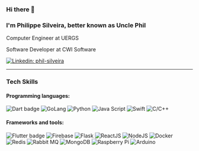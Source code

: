 ### Hi there 👋

### I'm Philippe Silveira, better known as Uncle Phil

Computer Engineer at UERGS

Software Developer at CWI Software

[![Linkedin: phil-silveira](https://img.shields.io/badge/Phil%20Silveira-blue?logo=linkedin)](https://www.linkedin.com/in/phil-silveira/)

---

### Tech Skills

#### Programming languages:

![Dart badge](https://img.shields.io/badge/Dart-blue?logo=Dart)
![GoLang](https://img.shields.io/badge/Go-gray?logo=Go)
![Python](https://img.shields.io/badge/Python-yellow?logo=Python)
![Java Script](https://img.shields.io/badge/JavaScript-gray?logo=javascript)
![Swift](https://img.shields.io/badge/Swift-white?logo=Swift)
![C/C++](https://img.shields.io/badge/-white?logo=c&logoColor=blue)

#### Frameworks and tools:

![Flutter badge](https://img.shields.io/badge/Flutter-blue?logo=Flutter)
![Firebase](https://img.shields.io/badge/Firebase-gray?logo=firebase)
![Flask](https://img.shields.io/badge/Flask-white?logo=Flask&logoColor=black)
![ReactJS](https://img.shields.io/badge/ReactJS-gray?logo=react)
![NodeJS](https://img.shields.io/badge/NodeJS-gray?logo=Node.js)
![Docker](https://img.shields.io/badge/Docker-gray?logo=docker)
![Redis](https://img.shields.io/badge/Redis-gray?logo=redis)
![Rabbit MQ](https://img.shields.io/badge/Rabbit%20MQ-gray?logo=rabbitmq)
![MongoDB](https://img.shields.io/badge/MongoDB-gray?logo=mongodb)
![Raspberry Pi](https://img.shields.io/badge/Raspberry%20Pi-C51A4A?logo=raspberrypi)
![Arduino](https://img.shields.io/badge/Arduino-blue?logo=arduino&logoColor=white)
